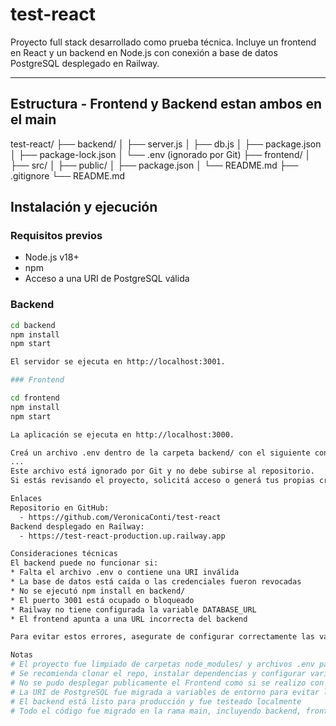 ﻿# test-react
Proyecto full stack desarrollado como prueba técnica. Incluye un frontend en React y un backend en Node.js con conexión a base de datos PostgreSQL desplegado en Railway.

---

## Estructura - Frontend y Backend estan ambos en el main

test-react/ 
├── backend/ 
│ ├── server.js 
│ ├── db.js 
│ ├── package.json 
│ ├── package-lock.json 
│ └── .env (ignorado por Git) 
├── frontend/ 
│ ├── src/ 
│ ├── public/ 
│ ├── package.json 
│ └── README.md 
├── .gitignore 
└── README.md


## Instalación y ejecución

### Requisitos previos

- Node.js v18+
- npm
- Acceso a una URI de PostgreSQL válida

### Backend

```bash
cd backend
npm install
npm start

El servidor se ejecuta en http://localhost:3001.

### Frontend

cd frontend
npm install
npm start

La aplicación se ejecuta en http://localhost:3000.

Creá un archivo .env dentro de la carpeta backend/ con el siguiente contenido:
...
Este archivo está ignorado por Git y no debe subirse al repositorio.
Si estás revisando el proyecto, solicitá acceso o generá tus propias credenciales.

Enlaces
Repositorio en GitHub:
  - https://github.com/VeronicaConti/test-react
Backend desplegado en Railway:
  - https://test-react-production.up.railway.app

Consideraciones técnicas
El backend puede no funcionar si:
* Falta el archivo .env o contiene una URI inválida
* La base de datos está caída o las credenciales fueron revocadas
* No se ejecutó npm install en backend/
* El puerto 3001 está ocupado o bloqueado
* Railway no tiene configurada la variable DATABASE_URL
* El frontend apunta a una URL incorrecta del backend

Para evitar estos errores, asegurate de configurar correctamente las variables de entorno y revisar los logs del servidor.

Notas 
# El proyecto fue limpiado de carpetas node_modules/ y archivos .env para mantener seguridad.
# Se recomienda clonar el repo, instalar dependencias y configurar variables de entorno localmente.
# No se pudo desplegar publicamente el Frontend como si se realizo con el backend.
# La URI de PostgreSQL fue migrada a variables de entorno para evitar leaks.
# El backend está listo para producción y fue testeado localmente
# Todo el código fue migrado en la rama main, incluyendo backend, frontend y documentación.



